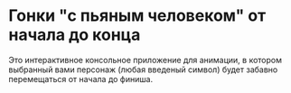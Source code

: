 # Гонки "с пьяным человеком" от начала до конца

Это интерактивное консольное приложение для анимации, в котором выбранный вами персонаж (любая введеный символ) будет забавно перемещаться от начала до финиша.